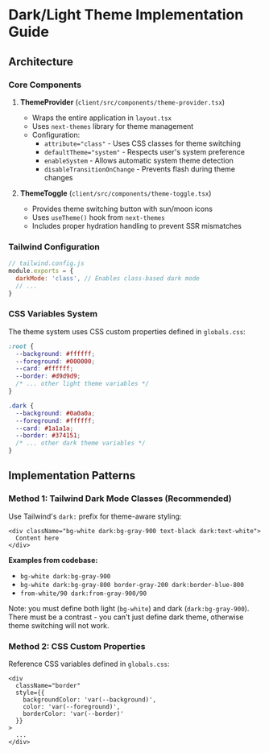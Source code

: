 # Dark/Light Theme Implementation Guide

## Architecture

### Core Components

1. **ThemeProvider** (`client/src/components/theme-provider.tsx`)
   - Wraps the entire application in `layout.tsx`
   - Uses `next-themes` library for theme management
   - Configuration:
     - `attribute="class"` - Uses CSS classes for theme switching
     - `defaultTheme="system"` - Respects user's system preference
     - `enableSystem` - Allows automatic system theme detection
     - `disableTransitionOnChange` - Prevents flash during theme changes

2. **ThemeToggle** (`client/src/components/theme-toggle.tsx`)
   - Provides theme switching button with sun/moon icons
   - Uses `useTheme()` hook from `next-themes`
   - Includes proper hydration handling to prevent SSR mismatches

### Tailwind Configuration

```javascript
// tailwind.config.js
module.exports = {
  darkMode: 'class', // Enables class-based dark mode
  // ... 
}
```

### CSS Variables System

The theme system uses CSS custom properties defined in `globals.css`:

```css
:root {
  --background: #ffffff;
  --foreground: #000000;
  --card: #ffffff;
  --border: #d9d9d9;
  /* ... other light theme variables */
}

.dark {
  --background: #0a0a0a;
  --foreground: #ffffff;
  --card: #1a1a1a;
  --border: #374151;
  /* ... other dark theme variables */
}
```

## Implementation Patterns

### Method 1: Tailwind Dark Mode Classes (Recommended)

Use Tailwind's `dark:` prefix for theme-aware styling:

```tsx
<div className="bg-white dark:bg-gray-900 text-black dark:text-white">
  Content here
</div>
```

**Examples from codebase:**
- `bg-white dark:bg-gray-900`
- `bg-white dark:bg-gray-800 border-gray-200 dark:border-blue-800`
- `from-white/90 dark:from-gray-900/90`

Note: you must define both light (`bg-white`) and dark (`dark:bg-gray-900`). There must be a contrast - you can't just define dark theme, otherwise theme switching will not work.

### Method 2: CSS Custom Properties

Reference CSS variables defined in `globals.css`:

```tsx
<div 
  className="border"
  style={{
    backgroundColor: 'var(--background)',
    color: 'var(--foreground)',
    borderColor: 'var(--border)'
  }}
>
  ...
</div>
```